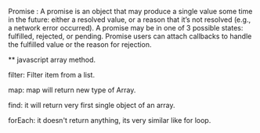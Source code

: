 Promise : A promise is an object that may produce a single value some time in the future: either a resolved value, or a reason that it’s not resolved (e.g., a network error occurred). A promise may be in one of 3 possible states: fulfilled, rejected, or pending. Promise users can attach callbacks to handle the fulfilled value or the reason for rejection.

** javascript array method.

filter: Filter item from a list.

map: map will return new type of Array.

find: it will return very first single object of an array. 

forEach: it doesn't return anything, its very similar like for loop.